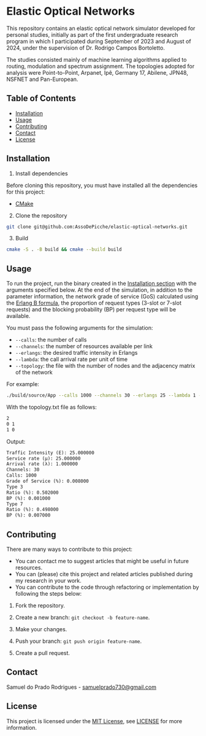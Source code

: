 # Elastic Optical Networks

This repository contains an elastic optical network simulator developed for personal studies, initially as part of the first undergraduate research program in which I participated during September of 2023 and August of 2024, under the supervision of Dr. Rodrigo Campos Bortoletto.

The studies consisted mainly of machine learning algorithms applied to routing, modulation and spectrum assignment. The topologies adopted for analysis were Point-to-Point, Arpanet, Ipê, Germany 17, Abilene, JPN48, NSFNET and Pan-European.

## Table of Contents

- [Installation](#installation)
- [Usage](#usage)
- [Contributing](#contributing)
- [Contact](#contact)
- [License](#license)

## Installation

1. Install dependencies

Before cloning this repository, you must have installed all the dependencies for this project:

- [CMake](https://cmake.org/download/)

2. Clone the repository

```bash
git clone git@github.com:AssoDePicche/elastic-optical-networks.git
```

3. Build

```bash
cmake -S . -B build && cmake --build build
```

## Usage

To run the project, run the binary created in the [Installation section](#installation) with the arguments specified below. At the end of the simulation, in addition to the parameter information, the network grade of service (GoS) calculated using the [Erlang B formula](https://en.wikipedia.org/wiki/Erlang_(unit)), the proportion of request types (3-slot or 7-slot requests) and the blocking probability (BP) per request type will be available.

You must pass the following arguments for the simulation:
- `--calls`: the number of calls
- `--channels`: the number of resources available per link
- `--erlangs`: the desired traffic intensity in Erlangs
- `--lambda`: the call arrival rate per unit of time
- `--topology`: the file with the number of nodes and the adjacency matrix of the network

For example:

```bash
./build/source/App --calls 1000 --channels 30 --erlangs 25 --lambda 1 --topology topology.txt
```

With the topology.txt file as follows:

```txt
2
0 1
1 0
```

Output:

```txt
Traffic Intensity (E): 25.000000
Service rate (μ): 25.000000
Arrival rate (λ): 1.000000
Channels: 30
Calls: 1000
Grade of Service (%): 0.008000
Type 3
Ratio (%): 0.502000
BP (%): 0.001000
Type 7
Ratio (%): 0.498000
BP (%): 0.007000
```

## Contributing

There are many ways to contribute to this project:
- You can contact me to suggest articles that might be useful in future resources.
- You can (please) cite this project and related articles published during my research in your work.
- You can contribute to the code through refactoring or implementation by following the steps below:

1. Fork the repository.

2. Create a new branch: `git checkout -b feature-name`.

3. Make your changes.

4. Push your branch: `git push origin feature-name`.

5. Create a pull request.

## Contact

Samuel do Prado Rodrigues - samuelprado730@gmail.com

## License

This project is licensed under the [MIT License](LICENSE), see [LICENSE](LICENSE) for more information.
